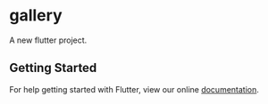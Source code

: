 # gallery

A new flutter project.

## Getting Started

For help getting started with Flutter, view our online
[documentation](http://flutter.io/).
